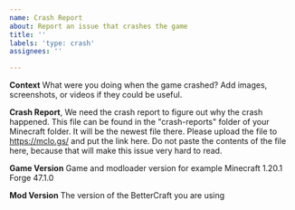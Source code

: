 ```yaml
---
name: Crash Report
about: Report an issue that crashes the game
title: ''
labels: 'type: crash'
assignees: ''

---
```


**Context**
What were you doing when the game crashed? Add images, screenshots, or videos if they could be useful.

**Crash Report**,
We need the crash report to figure out why the crash happened. This file can be found in the "crash-reports" folder of your Minecraft folder. It will be the newest file there. Please upload the file to https://mclo.gs/ and put the link here. Do not paste the contents of the file here, because that will make this issue very hard to read.

**Game Version**
Game and modloader version for example Minecraft 1.20.1 Forge 47.1.0

**Mod Version**
The version of the BetterCraft you are using
